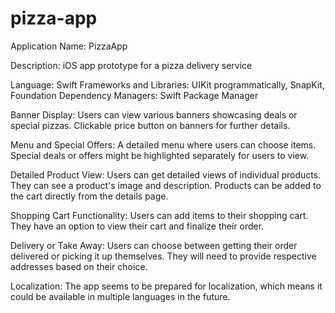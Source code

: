# pizza-app
Application Name: PizzaApp

Description: iOS app prototype for a pizza delivery service

Language: Swift
Frameworks and Libraries: UIKit programmatically, SnapKit, Foundation
Dependency Managers: Swift Package Manager

Banner Display:
Users can view various banners showcasing deals or special pizzas.
Clickable price button on banners for further details.

Menu and Special Offers:
A detailed menu where users can choose items.
Special deals or offers might be highlighted separately for users to view.

Detailed Product View:
Users can get detailed views of individual products.
They can see a product's image and description.
Products can be added to the cart directly from the details page.

Shopping Cart Functionality:
Users can add items to their shopping cart.
They have an option to view their cart and finalize their order.

Delivery or Take Away:
Users can choose between getting their order delivered or picking it up themselves.
They will need to provide respective addresses based on their choice.

Localization:
The app seems to be prepared for localization, which means it could be available in multiple languages in the future.

